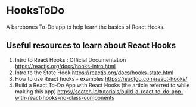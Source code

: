# HooksToDo
A barebones To-Do app to help learn the basics of React Hooks.

## Useful resources to learn about React Hooks

1. Intro to React Hooks : Official Documentation <https://reactjs.org/docs/hooks-intro.html>
2. Intro to the State Hook <https://reactjs.org/docs/hooks-state.html>
3. How to use React hooks - examples <https://reactgo.com/react-hooks/>
4. Build a React To-Do App with React Hooks (the article referred to while making this app) <https://scotch.io/tutorials/build-a-react-to-do-app-with-react-hooks-no-class-components>
